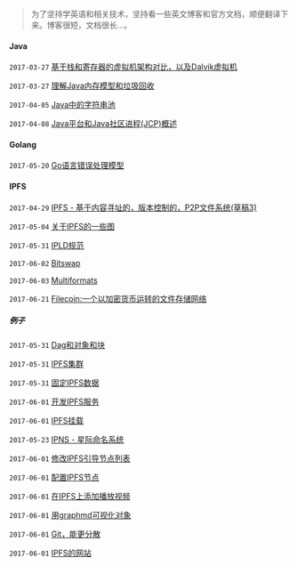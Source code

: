 > 为了坚持学英语和相关技术，坚持看一些英文博客和官方文档，顺便翻译下来。博客很短，文档很长...。

#### Java

`2017-03-27` [基于栈和寄存器的虚拟机架构对比，以及Dalvik虚拟机](java/Stack_based_vs_Register_based_Virtual_Machine_Architecture_and_the_Dalvik_VM.md)

`2017-03-27` [理解Java内存模型和垃圾回收](java/Understanding_the_Java_Memory_Model_and_Garbage_Collection.md)

`2017-04-05` [Java中的字符串池](20170405/string-pool-string-literal-pool-string.md)

`2017-04-08` [Java平台和Java社区进程(JCP)概述](20170408/java-platform-and-java-community-process-overview.md)

#### Golang

`2017-05-20` [Go语言错误处理模型](20170519/error-handling-patterns-in-go.md)

#### IPFS

`2017-04-29` [IPFS - 基于内容寻址的，版本控制的，P2P文件系统(草稿3)](20170429/ipfs.md)

`2017-05-04` [关于IPFS的一些图](20170504/ipfs-some-graph.txt)

`2017-05-31` [IPLD规范](20170531/ipld.md)

`2017-06-02` [Bitswap](20170602/bitswap.md)

`2017-06-03` [Multiformats](20170603/multiformat.md)

`2017-06-21` [Filecoin:一个以加密货币运转的文件存储网络](ipfs/filecoin_cn.pdf)

##### 例子

`2017-05-31` [Dag和对象和块](20170531/Dags_and_Objects_and_Blocks.md)

`2017-05-31` [IPFS集群](20170531/Be_the_swarm.md)

`2017-05-31` [固定IPFS数据](20170531/ipfs_pinning.md)

`2017-06-01` [开发IPFS服务](20170601/making_your_own_ipfs_service.md)

`2017-06-01` [IPFS挂载](20170601/ipfs_snapshots.md)

`2017-05-23` [IPNS - 星际命名系统](20170523/ipns.md)

`2017-06-01` [修改IPFS引导节点列表](20170601/ipfs_modifying_the_bootstrap_peers_list.md)

`2017-06-01` [配置IPFS节点](20170601/ipfs_configuring_your_node.md)

`2017-06-01` [在IPFS上添加播放视频](20170601/ipfs_adding_and_playing_videos.md)

`2017-06-01` [用graphmd可视化对象](20170601/ipfs_visualizing_objects_with_graphmd.md)

`2017-06-01` [Git，能更分散](20170601/ipfs_git_even_more_distributed.md)

`2017-06-01` [IPFS的网站](20170601/ipfs_for_websites.md)
